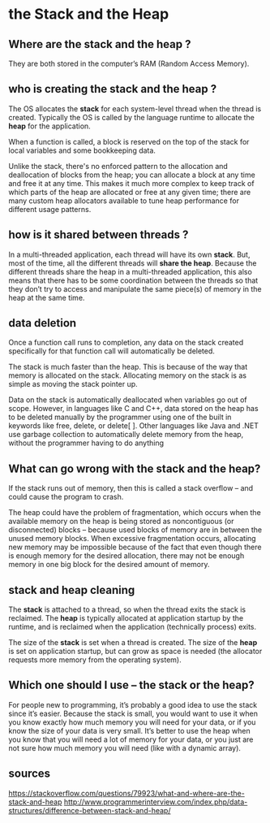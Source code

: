 # the Stack and the Heap

## Where are the stack and the heap ?

They are both stored in the computer’s RAM (Random Access Memory). 

## who is creating the stack and the heap ?

The OS allocates the **stack** for each system-level thread when the thread is created. 
Typically the OS is called by the language runtime to allocate the **heap** for the application.

When a function is called, a block is reserved on the top of the stack for local variables and some bookkeeping data.

Unlike the stack, there's no enforced pattern to the allocation and deallocation of blocks from the heap; you can allocate a block at any time and free it at any time. This makes it much more complex to keep track of which parts of the heap are allocated or free at any given time; there are many custom heap allocators available to tune heap performance for different usage patterns.

## how is it shared between threads ?

In a multi-threaded application, each thread will have its own **stack**. But, most of the time, all the different threads will **share the heap**. Because the different threads share the heap in a multi-threaded application, this also means that there has to be some coordination between the threads so that they don’t try to access and manipulate the same piece(s) of memory in the heap at the same time.

## data deletion

Once a function call runs to completion, any data on the stack created specifically for that function call will automatically be deleted. 

The stack is much faster than the heap. This is because of the way that memory is allocated on the stack. Allocating memory on the stack is as simple as moving the stack pointer up.

Data on the stack is automatically deallocated when variables go out of scope. However, in languages like C and C++, data stored on the heap has to be deleted manually by the programmer using one of the built in keywords like free, delete, or delete[ ]. Other languages like Java and .NET use garbage collection to automatically delete memory from the heap, without the programmer having to do anything

## What can go wrong with the stack and the heap?

If the stack runs out of memory, then this is called a stack overflow – and could cause the program to crash.

The heap could have the problem of fragmentation, which occurs when the available memory on the heap is being stored as noncontiguous (or disconnected) blocks – because used blocks of memory are in between the unused memory blocks. When excessive fragmentation occurs, allocating new memory may be impossible because of the fact that even though there is enough memory for the desired allocation, there may not be enough memory in one big block for the desired amount of memory.

## stack and heap cleaning

The **stack** is attached to a thread, so when the thread exits the stack is reclaimed. The **heap** is typically allocated at application startup by the runtime, and is reclaimed when the application (technically process) exits.

The size of the **stack** is set when a thread is created. The size of the **heap** is set on application startup, but can grow as space is needed (the allocator requests more memory from the operating system).

## Which one should I use – the stack or the heap?

For people new to programming, it’s probably a good idea to use the stack since it’s easier.
Because the stack is small, you would want to use it when you know exactly how much memory you will need for your data, or if you know the size of your data is very small. It’s better to use the heap when you know that you will need a lot of memory for your data, or you just are not sure how much memory you will need (like with a dynamic array).

## sources

https://stackoverflow.com/questions/79923/what-and-where-are-the-stack-and-heap
http://www.programmerinterview.com/index.php/data-structures/difference-between-stack-and-heap/
